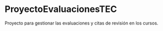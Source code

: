 # ProyectoEvaluacionesTEC
Proyecto para gestionar las evaluaciones y citas de revisión en los cursos. 
